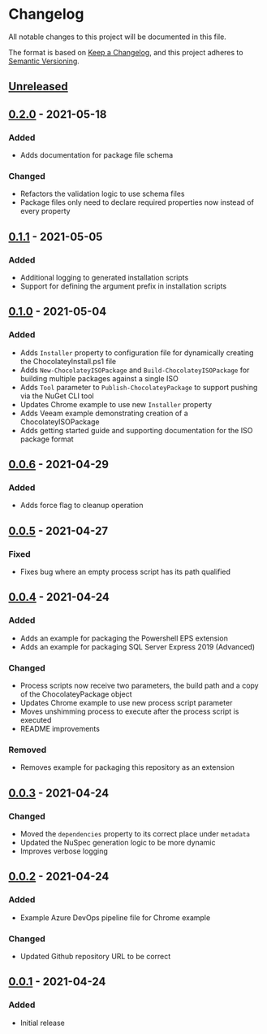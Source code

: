 # Changelog

All notable changes to this project will be documented in this file.

The format is based on [Keep a Changelog](https://keepachangelog.com/en/1.0.0/),
and this project adheres to [Semantic Versioning](https://semver.org/spec/v2.0.0.html).

## [Unreleased]

## [0.2.0] - 2021-05-18

### Added
- Adds documentation for package file schema

### Changed
- Refactors the validation logic to use schema files
- Package files only need to declare required properties now instead of every property

## [0.1.1] - 2021-05-05

### Added
- Additional logging to generated installation scripts
- Support for defining the argument prefix in installation scripts

## [0.1.0] - 2021-05-04

### Added
- Adds `Installer` property to configuration file for dynamically creating the ChocolateyInstall.ps1 file
- Adds `New-ChocolateyISOPackage` and `Build-ChocolateyISOPackage` for building multiple packages against a single ISO
- Adds `Tool` parameter to `Publish-ChocolateyPackage` to support pushing via the NuGet CLI tool
- Updates Chrome example to use new `Installer` property
- Adds Veeam example demonstrating creation of a ChocolateyISOPackage
- Adds getting started guide and supporting documentation for the ISO package format

## [0.0.6] - 2021-04-29

### Added
- Adds force flag to cleanup operation

## [0.0.5] - 2021-04-27

### Fixed
- Fixes bug where an empty process script has its path qualified

## [0.0.4] - 2021-04-24

### Added
- Adds an example for packaging the Powershell EPS extension
- Adds an example for packaging SQL Server Express 2019 (Advanced)

### Changed
- Process scripts now receive two parameters, the build path and a copy of the ChocolateyPackage object
- Updates Chrome example to use new process script parameter
- Moves unshimming process to execute after the process script is executed
- README improvements

### Removed
- Removes example for packaging this repository as an extension

## [0.0.3] - 2021-04-24

### Changed
- Moved the `dependencies` property to its correct place under `metadata`
- Updated the NuSpec generation logic to be more dynamic
- Improves verbose logging

## [0.0.2] - 2021-04-24

### Added
- Example Azure DevOps pipeline file for Chrome example

### Changed
- Updated Github repository URL to be correct

## [0.0.1] - 2021-04-24

### Added
- Initial release

[unreleased]: https://github.com/jmgilman/ChocolateyPackageCreator/compare/v0.2.0...HEAD
[0.2.0]: https://github.com/jmgilman/ChocolateyPackageCreator/compare/v0.1.1...v0.2.0
[0.1.1]: https://github.com/jmgilman/ChocolateyPackageCreator/compare/v0.1.0...v0.1.1
[0.1.0]: https://github.com/jmgilman/ChocolateyPackageCreator/compare/v0.0.6...v0.1.0
[0.0.6]: https://github.com/jmgilman/ChocolateyPackageCreator/compare/v0.0.5...v0.0.6
[0.0.5]: https://github.com/jmgilman/ChocolateyPackageCreator/compare/v0.0.4...v0.0.5
[0.0.4]: https://github.com/jmgilman/ChocolateyPackageCreator/compare/v0.0.3...v0.0.4
[0.0.3]: https://github.com/jmgilman/ChocolateyPackageCreator/compare/v0.0.2...v0.0.3
[0.0.2]: https://github.com/jmgilman/ChocolateyPackageCreator/compare/v0.0.1...v0.0.2
[0.0.1]: https://github.com/jmgilman/ChocolateyPackageCreator/releases/tag/v0.0.1